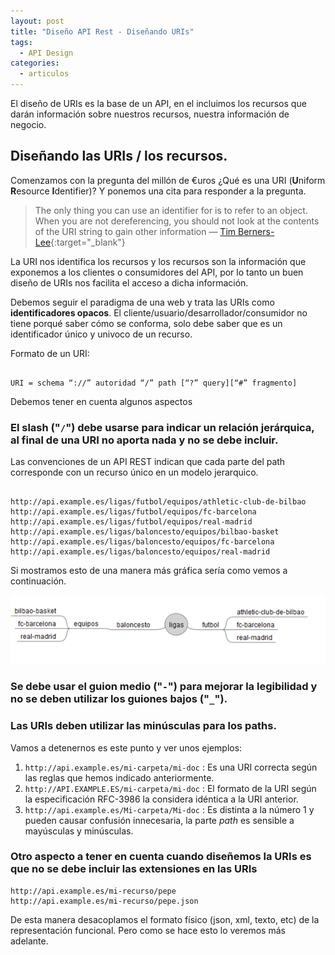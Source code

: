 ```yaml
---
layout: post
title: "Diseño API Rest - Diseñando URIs"
tags:
  - API Design
categories:
  - articulos
---
```

El diseño de URIs es la base de un API, en el incluimos los recursos que darán información sobre nuestros recursos, nuestra información de negocio.



<!--more-->
## Diseñando las URIs / los recursos.

Comenzamos con la pregunta del millón de €uros  ¿Qué es una URI (**U**niform **R**esource **I**dentifier)?
Y ponemos una cita para responder a la pregunta.

> The only thing you can use an identifier for is to refer to an object. When you are not dereferencing, you should not look at the contents of the URI string to gain other information
— [Tim Berners-Lee](https://www.w3.org/DesignIssues/Axioms.html){:target="_blank"}

La URI nos identifica los recursos y los recursos son la información que exponemos a los clientes o consumidores del API, por lo tanto un buen diseño de URIs nos facilita el acceso a dicha información.

Debemos seguir el paradigma de una web y trata las URIs como **identificadores opacos**. El cliente/usuario/desarrollador/consumidor no tiene porqué saber cómo se conforma, solo debe saber que es un identificador único y univoco de un recurso.

Formato de un URI:

```

URI = schema “://” autoridad “/” path [“?” query][“#” fragmento]

```

Debemos tener en cuenta algunos aspectos
### El slash ("```/```") debe usarse para indicar un relación jerárquica, al final de una URI no aporta nada y no se debe incluir.

Las convenciones de un API REST indican que cada parte del path corresponde con un recurso único en un modelo jerarquico.

```

http://api.example.es/ligas/futbol/equipos/athletic-club-de-bilbao
http://api.example.es/ligas/futbol/equipos/fc-barcelona
http://api.example.es/ligas/futbol/equipos/real-madrid
http://api.example.es/ligas/baloncesto/equipos/bilbao-basket
http://api.example.es/ligas/baloncesto/equipos/fc-barcelona
http://api.example.es/ligas/baloncesto/equipos/real-madrid

```

Si mostramos esto de una manera más gráfica sería como vemos a continuación.

![Jerarquia de Recursos API](/assets/images/api-jerarquia-deportes.png)


### Se debe usar el guion medio ("```-```") para mejorar la legibilidad y no se deben utilizar los guiones bajos ("```_```").

### Las URIs deben utilizar las minúsculas para los paths.

Vamos a detenernos es este punto y ver unos ejemplos:

1. ```http://api.example.es/mi-carpeta/mi-doc```
: Es una URI correcta según las reglas que hemos indicado anteriormente.
2. ```http://API.EXAMPLE.ES/mi-carpeta/mi-doc```
: El formato de la URI según la especificación RFC-3986 la considera idéntica a la URI anterior.
3. ```http://api.example.es/Mi-carpeta/Mi-doc```
: Es distinta a la número 1 y pueden causar confusión innecesaria, la parte _path_ es sensible a mayúsculas y minúsculas.


### Otro aspecto a tener en cuenta cuando diseñemos la URIs es que no se debe incluir las extensiones en las URIs

```
http://api.example.es/mi-recurso/pepe
http://api.example.es/mi-recurso/pepe.json
```

De esta manera desacoplamos el formato físico (json, xml, texto, etc) de la representación funcional. Pero como se hace esto lo veremos más adelante.